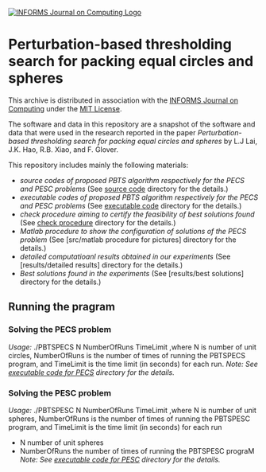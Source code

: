 [![INFORMS Journal on Computing Logo](https://INFORMSJoC.github.io/logos/INFORMS_Journal_on_Computing_Header.jpg)](https://pubsonline.informs.org/journal/ijoc)

# Perturbation-based thresholding search for packing equal circles and spheres

This archive is distributed in association with the [INFORMS Journal on
Computing](https://pubsonline.informs.org/journal/ijoc) under the [MIT License](LICENSE).

The software and data in this repository are a snapshot of the software and data
that were used in the research reported in the paper _Perturbation-based thresholding search for packing equal circles and spheres_ by L.J Lai, J.K. Hao, R.B. Xiao, and F. Glover. 

This repository includes mainly the following materials: 
- _source codes of proposed PBTS algorithm respectively for the PECS and PESC problems_ (See [source code](src/source_code) directory for the details.)
- _executable codes of proposed PBTS algorithm respectively for the PECS and PESC problems_ (See [executable code](src/executable_code) directory for the details.)
- _check procedure aiming to certify the feasibility of best solutions found_ (See [check procedure](src/check_procedure) directory for the details.)
- _Matlab procedure to show the configuration of solutions of the PECS problem_ (See [src/matlab procedure for pictures] directory for the details.)
- _detailed computatioanl results obtained in our experiments_ (See [results/detailed results] directory for the details.)
- _Best solutions found in the experiments_ (See [results/best solutions] directory for the details.)

## Running the pragram

 ### Solving the PECS problem 
_Usage:_ 
./PBTSPECS    N    NumberOfRuns   TimeLimit
,where N is number of unit circles, NumberOfRuns is the number of times of running the PBTSPECS program, and TimeLimit is the time limit (in seconds) for each run. 
_Note: See [executable code for PECS](src/executable_code/PECS) directory for the details._
 ### Solving the PESC problem
_Usage:_ 
./PBTSPESC    N    NumberOfRuns   TimeLimit
,where N is number of unit spheres, NumberOfRuns is the number of times of running the PBTSPESC program, and TimeLimit is the time limit (in seconds) for each run
- N  number of unit spheres
- NumberOfRuns the number of times of running the PBTSPESC prograM
_Note: See [executable code for PESC](src/executable_code/PESC) directory for the details._
